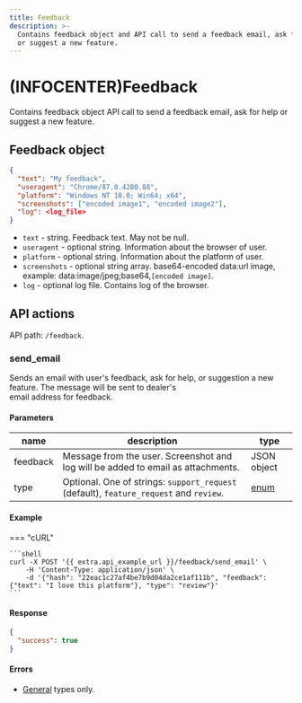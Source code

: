 ```yaml
---
title: Feedback
description: >-
  Contains feedback object and API call to send a feedback email, ask for help
  or suggest a new feature.
---
```


# (INFOCENTER)Feedback

Contains feedback object API call to send a feedback email, ask for help or suggest a new feature.

## Feedback object

```json
{
  "text": "My feedback",
  "useragent": "Chrome/87.0.4280.88",
  "platform": "Windows NT 10.0; Win64; x64",
  "screenshots": ["encoded image1", "encoded image2"],
  "log": <log_file>
}
```

* `text` - string. Feedback text. May not be null.
* `useragent` - optional string. Information about the browser of user.
* `platform` - optional string. Information about the platform of user.
* `screenshots` - optional string array. base64-encoded data:url image, example: data:image/jpeg;base64,`[encoded image]`.
* `log` - optional log file. Contains log of the browser.

## API actions

API path: `/feedback`.

### send\_email

Sends an email with user's feedback, ask for help, or suggestion a new feature. The message will be sent to dealer's\
email address for feedback.

#### Parameters

| name     | description                                                                            | type                     |
| -------- | -------------------------------------------------------------------------------------- | ------------------------ |
| feedback | Message from the user. Screenshot and log will be added to email as attachments.       | JSON object              |
| type     | Optional. One of strings: `support_request` (default), `feature_request` and `review`. | [enum](broken-reference) |

#### Example

\=== "cURL"

````
```shell
curl -X POST '{{ extra.api_example_url }}/feedback/send_email' \
    -H 'Content-Type: application/json' \
    -d '{"hash": "22eac1c27af4be7b9d04da2ce1af111b", "feedback": {"text": "I love this platform"}, "type": "review"}'
```
````

#### Response

```json
{
  "success": true
}
```

#### Errors

* [General](../../general/errors.md#error-codes) types only.
